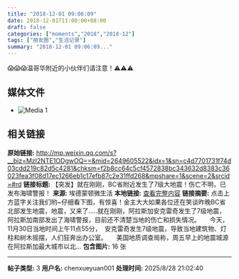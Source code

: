```yaml
---
title: "2018-12-01 09:06:09"
date: 2018-12-01T11:00:00+08:00
draft: false
categories: ["moments","2018","2018-12"]
tags: ["朋友圈","生活记录"]
summary: "2018-12-01 09:06:09..."
---
```


😱😱😱温哥华附近的小伙伴们请注意！⚠️⚠️⚠️

## 媒体文件

- ![Media 1](/Moments/photos/2018-12-01/201812010906090.jpg)

## 相关链接

**原始链接:** http://mp.weixin.qq.com/s?__biz=MzI2NTE1ODgwOQ==&mid=2649605522&idx=1&sn=c4d7701731f74d03cdd219c82d5c4281&chksm=f2b8cc64c5cf4572838bc343632d8383c36023fea3f08d17ec1266eb1c17efb87c2e31ffd268&mpshare=1&scene=2&srcid=#rd
**链接标题:** 【突发】就在刚刚，BC省附近发生了7级大地震！伤亡不明，已发布海啸警报！
**来源:** 埃德蒙顿微生活
**本地链接:** [查看完整内容](/link_content/2018/12/2018-12-01-1/link_content/)
**链接摘要:** 点击上方蓝字关注我们哟~仔细看下图，有惊喜！金主大大如果各位还在笑谈昨晚BC省北部发生地震，地震，又来了…..就在刚刚，阿拉斯加安克雷奇发生了7级地震，阿拉斯加南部发出了海啸警报，目前还不清楚当地的伤亡和损失情况。　　今天，11月30日当地时间上午11点55分，  安克雷奇发生7级地震，导致当地建筑物、灯柱和树木摇摆，人们狂奔出办公室。　　美国地质调查局称，周五早上的地震城源在阿拉斯加最大城市以北...
**包含图片:** 16 张

---

**帖子类型:** 3
**用户名:** chenxueyuan001
**处理时间:** 2025/8/28 21:02:40